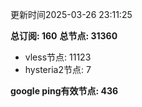 更新时间2025-03-26 23:11:25

**总订阅: 160**
**总节点: 31360**
- vless节点: 11123
- hysteria2节点: 7

**google ping有效节点: 436**
